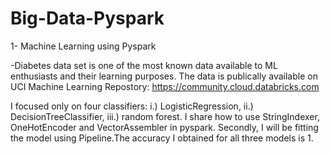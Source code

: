 # Big-Data-Pyspark

1- Machine Learning using Pyspark

-Diabetes data set is one of the most known data available to ML enthusiasts and their learning purposes. The data is publically available on UCI Machine Learning Repostory: https://community.cloud.databricks.com

I focused only on four classifiers: i.) LogisticRegression, ii.) DecisionTreeClassifier, iii.) random forest. I share how to use StringIndexer, OneHotEncoder and VectorAssembler in pyspark. Secondly, I will be fitting the model using Pipeline.The accuracy I obtained for all three models is 1.
